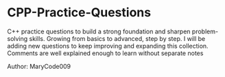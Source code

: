 # CPP-Practice-Questions
C++ practice questions to build a strong foundation and sharpen problem-solving skills. Growing from basics to advanced, step by step.
I will be adding new questions to keep improving and expanding this collection.  Comments are well explained enough to learn without separate notes

Author: MaryCode009
